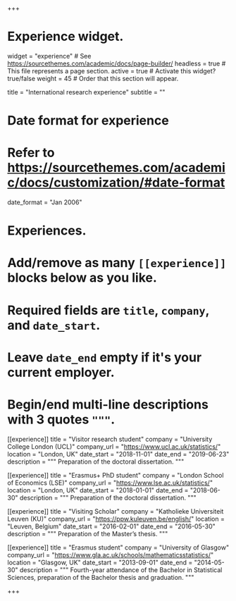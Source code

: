 +++
# Experience widget.
widget = "experience"  # See https://sourcethemes.com/academic/docs/page-builder/
headless = true  # This file represents a page section.
active = true  # Activate this widget? true/false
weight = 45  # Order that this section will appear.

title = "International research experience"
subtitle = ""

# Date format for experience
#   Refer to https://sourcethemes.com/academic/docs/customization/#date-format
date_format = "Jan 2006"

# Experiences.
#   Add/remove as many `[[experience]]` blocks below as you like.
#   Required fields are `title`, `company`, and `date_start`.
#   Leave `date_end` empty if it's your current employer.
#   Begin/end multi-line descriptions with 3 quotes `"""`.

[[experience]]
  title = "Visitor research student"
  company = "University College London (UCL)"
  company_url = "https://www.ucl.ac.uk/statistics/"
  location = "London, UK"
  date_start = "2018-11-01"
  date_end = "2019-06-23"
  description = """ Preparation of the doctoral dissertation. """

[[experience]]
  title = "Erasmus+ PhD student"
  company = "London School of Economics (LSE)"
  company_url = "https://www.lse.ac.uk/statistics/"
  location = "London, UK"
  date_start = "2018-01-01"
  date_end = "2018-06-30"
  description = """ Preparation of the doctoral dissertation. """
  

[[experience]]
  title = "Visiting Scholar"
  company = "Katholieke Universiteit Leuven (KU)"
  company_url = "https://ppw.kuleuven.be/english/"
  location = "Leuven, Belgium"
  date_start = "2016-02-01"
  date_end = "2016-05-30"
  description = """ Preparation of the Master’s thesis. """

[[experience]]
  title = "Erasmus student"
  company = "University of Glasgow"
  company_url = "https://www.gla.ac.uk/schools/mathematicsstatistics/"
  location = "Glasgow, UK"
  date_start = "2013-09-01"
  date_end = "2014-05-30"
  description = """ Fourth-year attendance of the Bachelor in Statistical Sciences, preparation of the Bachelor thesis and graduation. """


+++
